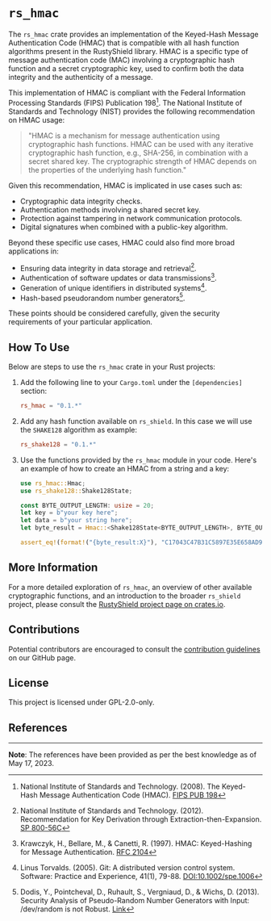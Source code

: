 # `rs_hmac`

The `rs_hmac` crate provides an implementation of the Keyed-Hash Message Authentication Code (HMAC) that is compatible with all hash function algorithms present in the RustyShield library. HMAC is a specific type of message authentication code (MAC) involving a cryptographic hash function and a secret cryptographic key, used to confirm both the data integrity and the authenticity of a message.

This implementation of HMAC is compliant with the Federal Information Processing Standards (FIPS) Publication 198[^1]. The National Institute of Standards and Technology (NIST) provides the following recommendation on HMAC usage:

> "HMAC is a mechanism for message authentication using cryptographic hash functions. HMAC can be used with any iterative cryptographic hash function, e.g., SHA-256, in combination with a secret shared key. The cryptographic strength of HMAC depends on the properties of the underlying hash function."

Given this recommendation, HMAC is implicated in use cases such as:

- Cryptographic data integrity checks.
- Authentication methods involving a shared secret key.
- Protection against tampering in network communication protocols.
- Digital signatures when combined with a public-key algorithm.

Beyond these specific use cases, HMAC could also find more broad applications in:

- Ensuring data integrity in data storage and retrieval[^2].
- Authentication of software updates or data transmissions[^3].
- Generation of unique identifiers in distributed systems[^4].
- Hash-based pseudorandom number generators[^5].

These points should be considered carefully, given the security requirements of your particular application.

## How To Use

Below are steps to use the `rs_hmac` crate in your Rust projects:

1. Add the following line to your `Cargo.toml` under the `[dependencies]` section:

   ```toml
   rs_hmac = "0.1.*"
   ```

2. Add any hash function available on `rs_shield`. In this case we will use the `SHAKE128` algorithm as example:

   ```toml
   rs_shake128 = "0.1.*"
   ```

3. Use the functions provided by the `rs_hmac` module in your code. Here's an example of how to create an HMAC from a string and a key:

    ```rust
    use rs_hmac::Hmac;
    use rs_shake128::Shake128State;
    
    const BYTE_OUTPUT_LENGTH: usize = 20;
    let key = b"your key here";
    let data = b"your string here";
    let byte_result = Hmac::<Shake128State<BYTE_OUTPUT_LENGTH>, BYTE_OUTPUT_LENGTH>::digest(key, data);
    
    assert_eq!(format!("{byte_result:X}"), "C17043C47B31C5897E35E658AD9521734E5CBF")
    ```

## More Information

For a more detailed exploration of `rs_hmac`, an overview of other available cryptographic functions, and an introduction to the broader `rs_shield` project, please consult the [RustyShield project page on crates.io](https://crates.io/crates/rs_shield).

## Contributions

Potential contributors are encouraged to consult the [contribution guidelines](https://github.com/Azgrom/RustyShield/CONTRIBUTING.md) on our GitHub page.

## License

This project is licensed under GPL-2.0-only.

## References

[^1]: National Institute of Standards and Technology. (2008). The Keyed-Hash Message Authentication Code (HMAC). [FIPS PUB 198](https://nvlpubs.nist.gov/nistpubs/FIPS/NIST.FIPS.198-1.pdf)
[^2]: National Institute of Standards and Technology. (2012). Recommendation for Key Derivation through Extraction-then-Expansion. [SP 800-56C](https://nvlpubs.nist.gov/nistpubs/SpecialPublications/NIST.SP.800-56Cr1.pdf)
[^3]: Krawczyk, H., Bellare, M., & Canetti, R. (1997). HMAC: Keyed-Hashing for Message Authentication. [RFC 2104](https://tools.ietf.org/html/rfc2104)
[^4]: Linus Torvalds. (2005). Git: A distributed version control system. Software: Practice and Experience, 41(1), 79-88. [DOI:10.1002/spe.1006](https://doi.org/10.1002/spe.1006)
[^5]: Dodis, Y., Pointcheval, D., Ruhault, S., Vergniaud, D., & Wichs, D. (2013). Security Analysis of Pseudo-Random Number Generators with Input: /dev/random is not Robust. [Link](https://eprint.iacr.org/2013/338.pdf)

---
**Note**: The references have been provided as per the best knowledge as of May 17, 2023.
